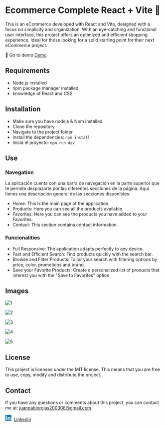 # Ecommerce Complete React + Vite 🛒

This is an eCommerce developed with React and Vite, designed with a focus on simplicity and organization. With an eye-catching and functional user interface, this project offers an optimized and efficient shopping experience. Ideal for those looking for a solid starting point for their next eCommerce project.  

🔗 Go to demo [Demo](https://ecommerce-complete-phi.vercel.app/)

## Requirements

- Node.js installed
- npm package manager installed
- knowledge of React and CSS

## Installation

- Make sure you have nodejs & Npm installed
- Clone the repository
- Navigate to the project folder
- Install the dependencies: `npm install`
- Inicia el proyecto: `npm run dev`

## Use 

### Navegation

La aplicación cuenta con una barra de navegación en la parte superior que te permite desplazarte por las diferentes secciones de la página. Aquí tienes una descripción general de las secciones disponibles:

- Home: This is the main page of the application.
- Products: Here you can see all the products available.
- Favorites: Here you can see the products you have added to your Favorites.
- Contact: This section contains contact information.


### Funcionalities 

- Full Responsive: The application adapts perfectly to any device.
- Fast and Efficient Search: Find products quickly with the search bar.
- Browse and Filter Products: Tailor your search with filtering options by price, color, promotions and brand.
- Save your Favorite Products: Create a personalized list of products that interest you with the "Save to Favorites" option.

## Images 
![1](https://github.com/Tabares2003/EcommerceComplete/assets/114357391/8251e9f8-586d-49d4-b58e-2216da31272c)

![2](https://github.com/Tabares2003/EcommerceComplete/assets/114357391/cd7c7597-3e21-4df2-9ce7-6b7bc4455e58)

![3](https://github.com/Tabares2003/EcommerceComplete/assets/114357391/9573c7d2-edee-450c-b240-dd82066ff73b)

![4](https://github.com/Tabares2003/EcommerceComplete/assets/114357391/084b7352-c8e4-4345-8df1-01ead54a34d8)

![5](https://github.com/Tabares2003/EcommerceComplete/assets/114357391/a4b6be95-61da-4dff-b495-4ee7496b8535)


## License

This project is licensed under the MIT license. This means that you are free to use, copy, modify and distribute the project.

## Contact 

If you have any questions or comments about this project, you can contact me at: juanpablorojas200308@gmail.com.

<img src="https://github.com/devicons/devicon/blob/master/icons/linkedin/linkedin-original.svg"
        width="20" height="20"/>&nbsp;  [Linkedin](https://www.linkedin.com/in/pablo-tabares-17483b231/)
